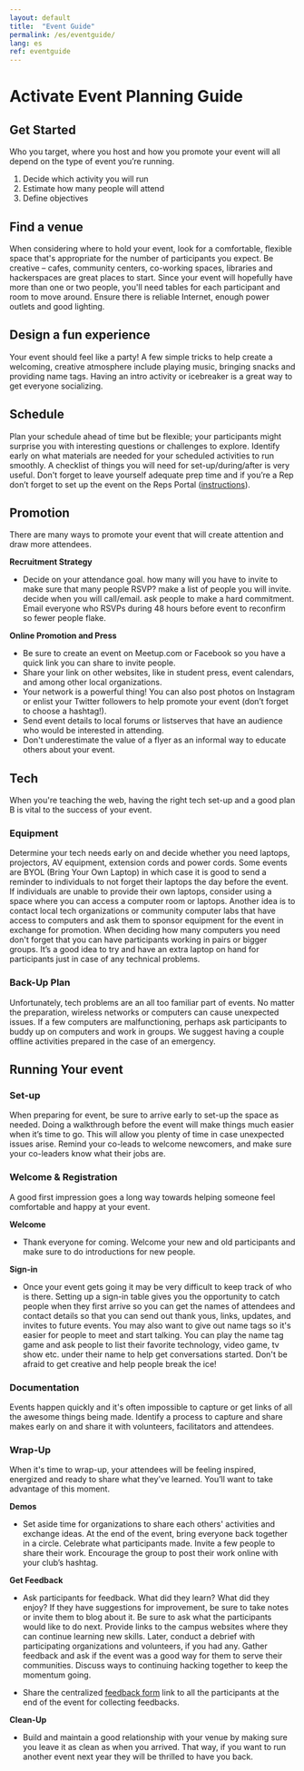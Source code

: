 ```yaml
---
layout: default
title:  "Event Guide"
permalink: /es/eventguide/
lang: es
ref: eventguide
---
```


# Activate Event Planning Guide

## Get Started

Who you target, where you host and how you promote your event will all depend on the type of event you’re running.

1. Decide which activity you will run
2. Estimate how many people will attend
3. Define objectives

## Find a venue

When considering where to hold your event, look for a comfortable, flexible space that's appropriate for the number of participants you expect. Be creative – cafes, community centers, co-working spaces, libraries and hackerspaces are great places to start. Since your event will hopefully have more than one or two people, you'll need tables for each participant and room to move around. Ensure there is reliable Internet, enough power outlets and good lighting.

## Design a fun experience
Your event should feel like a party! A few simple tricks to help create a welcoming, creative atmosphere include playing music, bringing snacks and providing name tags. Having an intro activity or icebreaker is a great way to get everyone socializing.

## Schedule
Plan your schedule ahead of time but be flexible; your participants might surprise you with interesting questions or challenges to explore. Identify early on what materials are needed for your scheduled activities to run smoothly. A checklist of things you will need for set-up/during/after is very useful. Don't forget to leave yourself adequate prep time and if you’re a Rep don’t forget to set up the event on the Reps Portal ([instructions](https://wiki.mozilla.org/ReMo/SOPs/Event_hosting)).

## Promotion
There are many ways to promote your event that will create attention and draw more attendees.

**Recruitment Strategy**

* Decide on your attendance goal. how many will you have to invite to make sure that many people RSVP? make a list of people you will invite. decide when you will call/email. ask people to make a hard commitment. Email everyone who RSVPs during 48 hours before event to reconfirm so fewer people flake.

**Online Promotion and Press**

* Be sure to create an event on Meetup.com or Facebook so you have a quick link you can share to invite people.
* Share your link on other websites, like in student press, event calendars, and among other local organizations.
* Your network is a powerful thing! You can also post photos on Instagram or enlist your Twitter followers to help promote your event (don’t forget to choose a hashtag!).
 * Send event details to local forums or listserves that have an audience who would be interested in attending.
 * Don't underestimate the value of a flyer as an informal way to educate others about your event.

## Tech
When you're teaching the web, having the right tech set-up and a good plan B is vital to the success of your event.

### Equipment

Determine your tech needs early on and decide whether you need laptops, projectors, AV equipment, extension cords and power cords. Some events are BYOL (Bring Your Own Laptop) in which case it is good to send a reminder to individuals to not forget their laptops the day before the event. If individuals are unable to provide their own laptops, consider using a space where you can access a computer room or laptops. Another idea is to contact local tech organizations or community computer labs that have access to computers and ask them to sponsor equipment for the event in exchange for promotion. When deciding how many computers you need don't forget that you can have participants working in pairs or bigger groups. It’s a good idea to try and have an extra laptop on hand for participants just in case of any technical problems.

### Back-Up Plan

Unfortunately, tech problems are an all too familiar part of events. No matter the preparation, wireless networks or computers can cause unexpected issues. If a few computers are malfunctioning, perhaps ask participants to buddy up on computers and work in groups. We suggest having a couple offline activities prepared in the case of an emergency.

## Running Your event

### Set-up

When preparing for event, be sure to arrive early to set-up the space as needed. Doing a walkthrough before the event will make things much easier when it’s time to go. This will allow you plenty of time in case unexpected issues arise. Remind your co-leads to welcome newcomers, and make sure your co-leaders know what their jobs are.

### Welcome & Registration
A good first impression goes a long way towards helping someone feel comfortable and happy at your event.

**Welcome**

* Thank everyone for coming. Welcome your new and old participants and make sure to do introductions for new people.  

**Sign-in**

* Once your event gets going it may be very difficult to keep track of who is there. Setting up a sign-in table gives you the opportunity to catch people when they first arrive so you can get the names of attendees and contact details so that you can send out thank yous, links, updates, and invites to future events. You may also want to give out name tags so it's easier for people to meet and start talking. You can play the name tag game and ask people to list their favorite technology, video game, tv show etc. under their name to help get conversations started. Don't be afraid to get creative and help people break the ice!

### Documentation
Events happen quickly and it's often impossible to capture or get links of all the awesome things being made. Identify a process to capture and share makes early on and share it with volunteers, facilitators and attendees.

### Wrap-Up
When it's time to wrap-up, your attendees will be feeling inspired, energized and ready to share what they’ve learned. You’ll want to take advantage of this moment.

**Demos**

* Set aside time for organizations to share each others' activities and exchange ideas. At the end of the event, bring everyone back together in a circle. Celebrate what participants made. Invite a few people to share their work. Encourage the group to post their work online with your club’s hashtag.

**Get Feedback**

* Ask participants for feedback. What did they learn? What did they enjoy? If they have suggestions for improvement, be sure to take notes or invite them to blog about it. Be sure to ask what the participants would like to do next. Provide links to the campus websites where they can continue learning new skills. Later, conduct a debrief with participating organizations and volunteers, if you had any. Gather feedback and ask if the event was a good way for them to serve their communities. Discuss ways to continuing hacking together to keep the momentum going.

* Share the centralized [feedback form](https://mzl.la/howwasit) link to all the participants at the end of the event for collecting feedbacks.

**Clean-Up**

* Build and maintain a good relationship with your venue by making sure you leave it as clean as when you arrived. That way, if you want to run another event next year they will be thrilled to have you back.
